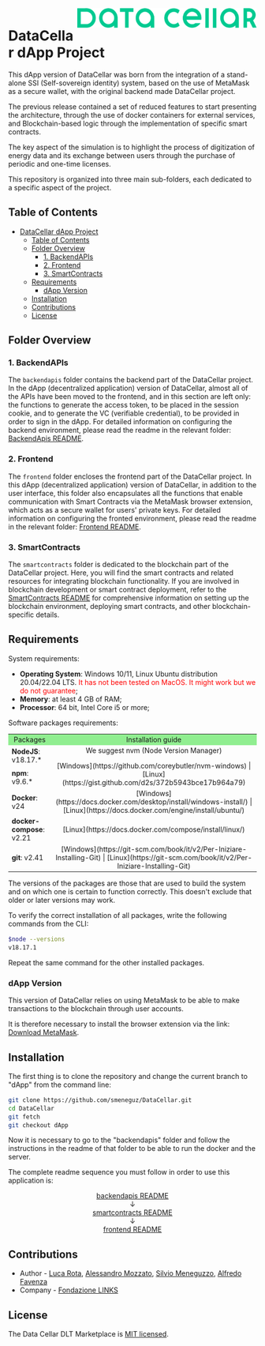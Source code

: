 <a href="https://datacellarproject.eu/">
  <img src="./backendapis/img/logo/Logo.png" title="DATA CELLAR" height="40" align="right">
</a>

# DataCellar dApp Project

This dApp version of DataCellar was born from the integration of a stand-alone SSI (Self-sovereign identity) system, based on the use of MetaMask as a secure wallet, with the original backend made DataCellar project.

The previous release contained a set of reduced features to start presenting the architecture, through the use of docker containers for external services, and Blockchain-based logic through the implementation of specific smart contracts.

The key aspect of the simulation is to highlight the process of digitization of energy data and its exchange between users through the purchase of periodic and one-time licenses.

This repository is organized into three main sub-folders, each dedicated to a specific aspect of the project. 


## Table of Contents

- [DataCellar dApp Project](#datacellar-dapp-project)
  - [Table of Contents](#table-of-contents)
  - [Folder Overview](#folder-overview)
    - [1. BackendAPIs](#1-backendapis)
    - [2. Frontend](#2-frontend)
    - [3. SmartContracts](#3-smartcontracts)
  - [Requirements](#requirements)
    - [dApp Version](#dapp-version)
  - [Installation](#installation)
  - [Contributions](#contributions)
  - [License](#license)


## Folder Overview
### 1. BackendAPIs

The `backendapis` folder contains the backend part of the DataCellar project. 
In the dApp (decentralized application) version of DataCellar, almost all of the APIs have been moved to the frontend, and in this section are left only: the functions to generate the access token, to be placed in the session cookie, and to generate the VC (verifiable credential), to be provided in order to sign in the dApp.
For detailed information on configuring the backend environment, please read the readme in the relevant folder: [BackendApis README](backendapis/README.md).

### 2. Frontend

The `frontend` folder encloses the frontend part of the DataCellar project. 
In this dApp (decentralized application) version of DataCellar, in addition to the user interface, this folder also encapsulates all the functions that enable communication with Smart Contracts via the MetaMask browser extension, which acts as a secure wallet for users' private keys.
For detailed information on configuring the fronted environment, please read the readme in the relevant folder: [Frontend README](frontend/README.md).

### 3. SmartContracts

The `smartcontracts` folder is dedicated to the blockchain part of the DataCellar project. Here, you will find the smart contracts and related resources for integrating blockchain functionality. If you are involved in blockchain development or smart contract deployment, refer to the [SmartContracts README](smartcontracts/README.md) for comprehensive information on setting up the blockchain environment, deploying smart contracts, and other blockchain-specific details.


## Requirements

System requirements:

- **Operating System**: Windows 10/11, Linux Ubuntu distribution 20.04/22.04 LTS. 
<span style="color: red;">It has not been tested on MacOS. It might work but we do not guarantee</span>;
- **Memory**: at least 4 GB of RAM;
- **Processor**: 64 bit, Intel Core i5 or more;

Software packages requirements:

<table>
  <tr style="background-color: lightgreen;">
    <td align="center">Packages</td>
    <td align="center">Installation guide</td>
  </tr>
  <tr>
    <td><b>NodeJS</b>: v18.17.*</td>
    <td rowspan="2" align="center">We suggest nvm (Node Version Manager)<p></p>[Windows](https://github.com/coreybutler/nvm-windows) | [Linux](https://gist.github.com/d2s/372b5943bce17b964a79)</td>
  </tr>
  <tr>
    <td><b>npm</b>: v9.6.*</td>
  </tr>
  <tr>
    <td><b>Docker</b>: v24</td>
    <td align="center">[Windows](https://docs.docker.com/desktop/install/windows-install/) | [Linux](https://docs.docker.com/engine/install/ubuntu/)</td>
  </tr>
  <tr>
    <td><b>docker-compose</b>: v2.21</td>
    <td align="center">[Linux](https://docs.docker.com/compose/install/linux/)</td>
  </tr>
  <tr>
    <td><b>git</b>: v2.41</td>
    <td align="center"> [Windows](https://git-scm.com/book/it/v2/Per-Iniziare-Installing-Git) | [Linux](https://git-scm.com/book/it/v2/Per-Iniziare-Installing-Git)</td>
  </tr>
</table>

The versions of the packages are those that are used to build the system and on which one is certain to function correctly. This doesn't exclude that older or later versions may work.

To verify the correct installation of all packages, write the following commands from the CLI:

```bash
$node --versions
v18.17.1
```
Repeat the same command for the other installed packages.

### dApp Version

This version of DataCellar relies on using MetaMask to be able to make transactions to the blockchain through user accounts. 

It is therefore necessary to install the browser extension via the link: [Download MetaMask](https://metamask.io/download/).

## Installation

The first thing is to clone the repository and change the current branch to "dApp" from the command line:

```bash
git clone https://github.com/smeneguz/DataCellar.git
cd DataCellar
git fetch
git checkout dApp
```

Now it is necessary to go to the "backendapis" folder and follow the instructions in the readme of that folder to be able to run the docker and the server.

The complete readme sequence you must follow in order to use this application is:

<p align="center">
<a href="backendapis/README.md">backendapis README</a><br>
  ↓<br>
  <a href="smartcontracts/README.md">smartcontracts README</a><br>
  ↓<br>
  <a href="frontend/README.md">frontend README</a>
</p>


## Contributions

- Author - [Luca Rota](https://it.linkedin.com/in/luca-rota-872036285), [Alessandro Mozzato](https://it.linkedin.com/in/alessandro-mozzato-32479420b?trk=people-guest_people_search-card), [Silvio Meneguzzo](https://www.linkedin.com/in/silvio-arras-meneguzzo-a29681127/), [Alfredo Favenza](https://www.linkedin.com/in/alfredofavenza/)
- Company - [Fondazione LINKS](https://linksfoundation.com/)

## License

The Data Cellar DLT Marketplace is [MIT licensed](LICENSE).
